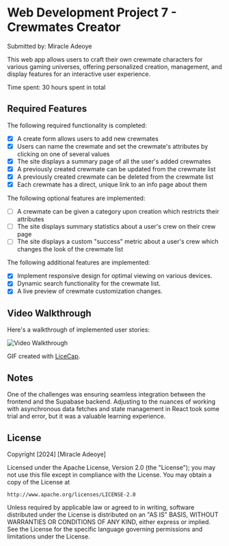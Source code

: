 # Web Development Project 7 - Crewmates Creator

Submitted by: Miracle Adeoye

This web app allows users to craft their own crewmate characters for various gaming universes, offering personalized creation, management, and display features for an interactive user experience.

Time spent: 30 hours spent in total

## Required Features

The following required functionality is completed:

- [x] A create form allows users to add new crewmates
- [x] Users can name the crewmate and set the crewmate's attributes by clicking on one of several values
- [x] The site displays a summary page of all the user's added crewmates
- [x] A previously created crewmate can be updated from the crewmate list
- [x] A previously created crewmate can be deleted from the crewmate list
- [x] Each crewmate has a direct, unique link to an info page about them

The following optional features are implemented:

- [ ] A crewmate can be given a category upon creation which restricts their attributes
- [ ] The site displays summary statistics about a user's crew on their crew page
- [ ] The site displays a custom "success" metric about a user's crew which changes the look of the crewmate list

The following additional features are implemented:

* [x] Implement responsive design for optimal viewing on various devices.
* [x] Dynamic search functionality for the crewmate list.
* [x] A live preview of crewmate customization changes.

## Video Walkthrough

Here's a walkthrough of implemented user stories:

![Video Walkthrough](https://imgur.com/a/x2Di9P0.gif)

GIF created with [LiceCap](https://www.cockos.com/licecap/).

## Notes

One of the challenges was ensuring seamless integration between the frontend and the Supabase backend. Adjusting to the nuances of working with asynchronous data fetches and state management in React took some trial and error, but it was a valuable learning experience.

## License

Copyright [2024] [Miracle Adeoye]

Licensed under the Apache License, Version 2.0 (the "License");
you may not use this file except in compliance with the License.
You may obtain a copy of the License at

    http://www.apache.org/licenses/LICENSE-2.0

Unless required by applicable law or agreed to in writing, software
distributed under the License is distributed on an "AS IS" BASIS,
WITHOUT WARRANTIES OR CONDITIONS OF ANY KIND, either express or implied.
See the License for the specific language governing permissions and
limitations under the License.
